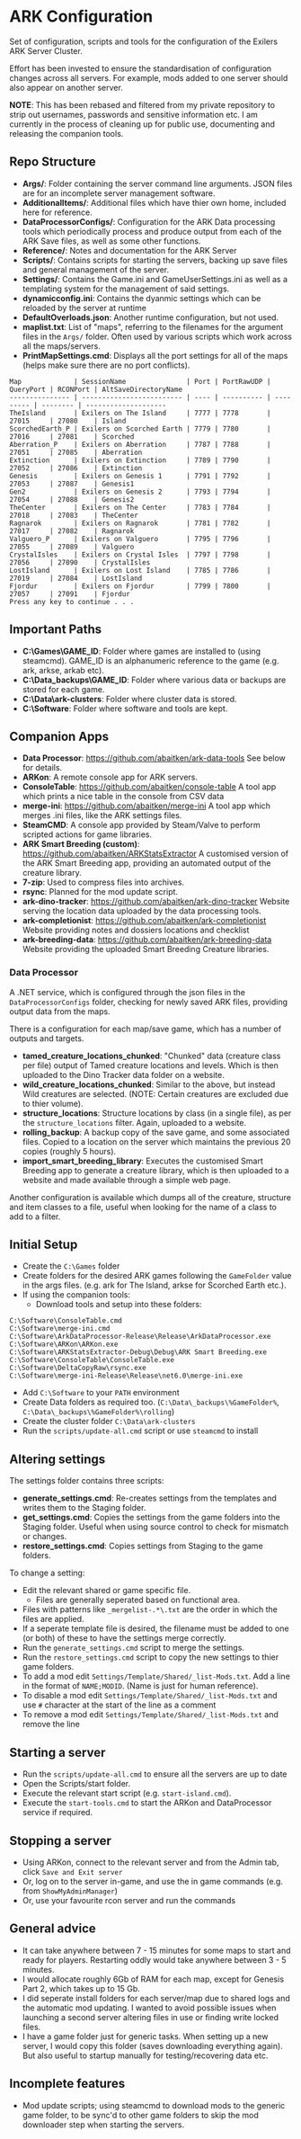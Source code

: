 # ARK Configuration

Set of configuration, scripts and tools for the configuration of the Exilers ARK Server Cluster.

Effort has been invested to ensure the standardisation of configuration changes across all servers. For example, mods added to one server should also appear on another server.

**NOTE**: This has been rebased and filtered from my private repository to strip out usernames, passwords and sensitive information etc. I am currently in the process of cleaning up for public use, documenting and releasing the companion tools.

## Repo Structure

 - **Args/**: Folder containing the server command line arguments. JSON files are for an incomplete server management software.
 - **AdditionalItems/**: Additional files which have thier own home, included here for reference.
 - **DataProcessorConfigs/**: Configuration for the ARK Data processing tools which periodically process and produce output from each of the ARK Save files, as well as some other functions.
 - **Reference/**: Notes and documentation for the ARK Server
 - **Scripts/**: Contains scripts for starting the servers, backing up save files and general management of the server.
 - **Settings/**: Contains the Game.ini and GameUserSettings.ini as well as a templating system for the management of said settings.
 - **dynamicconfig.ini**: Contains the dyanmic settings which can be reloaded by the server at runtime
 - **DefaultOverloads.json**: Another runtime configuration, but not used.
 - **maplist.txt**: List of "maps", referring to the filenames for the argument files in the ```Args/``` folder. Often used by various scripts which work across all the maps/servers.
 - **PrintMapSettings.cmd**: Displays all the port settings for all of the maps (helps make sure there are no port conflicts).
 
```
Map             | SessionName               | Port | PortRawUDP | QueryPort | RCONPort | AltSaveDirectoryName
--------------- | ------------------------- | ---- | ---------- | --------- | -------- | --------------------
TheIsland       | Exilers on The Island     | 7777 | 7778       | 27015     | 27080    | Island
ScorchedEarth_P | Exilers on Scorched Earth | 7779 | 7780       | 27016     | 27081    | Scorched
Aberration_P    | Exilers on Aberration     | 7787 | 7788       | 27051     | 27085    | Aberration
Extinction      | Exilers on Extinction     | 7789 | 7790       | 27052     | 27086    | Extinction
Genesis         | Exilers on Genesis 1      | 7791 | 7792       | 27053     | 27087    | Genesis1
Gen2            | Exilers on Genesis 2      | 7793 | 7794       | 27054     | 27088    | Genesis2
TheCenter       | Exilers on The Center     | 7783 | 7784       | 27018     | 27083    | TheCenter
Ragnarok        | Exilers on Ragnarok       | 7781 | 7782       | 27017     | 27082    | Ragnarok
Valguero_P      | Exilers on Valguero       | 7795 | 7796       | 27055     | 27089    | Valguero
CrystalIsles    | Exilers on Crystal Isles  | 7797 | 7798       | 27056     | 27090    | CrystalIsles
LostIsland      | Exilers on Lost Island    | 7785 | 7786       | 27019     | 27084    | LostIsland
Fjordur         | Exilers on Fjordur        | 7799 | 7800       | 27057     | 27091    | Fjordur
Press any key to continue . . .
```

## Important Paths

 - **C:\Games\GAME_ID**: Folder where games are installed to (using steamcmd). GAME_ID is an alphanumeric reference to the game (e.g. ark, arkse, arkab etc).
 - **C:\Data\_backups\GAME_ID**: Folder where various data or backups are stored for each game.
 - **C:\Data\ark-clusters**: Folder where cluster data is stored.
 - **C:\Software**: Folder where software and tools are kept.
 
## Companion Apps

 - **Data Processor**: <https://github.com/abaitken/ark-data-tools> See below for details.
 - **ARKon**: A remote console app for ARK servers.
 - **ConsoleTable**: <https://github.com/abaitken/console-table> A tool app which prints a nice table in the console from CSV data
 - **merge-ini**: <https://github.com/abaitken/merge-ini> A tool app which merges .ini files, like the ARK settings files.
 - **SteamCMD**: A console app provided by Steam/Valve to perform scripted actions for game libraries.
 - **ARK Smart Breeding (custom)**: <https://github.com/abaitken/ARKStatsExtractor> A customised version of the ARK Smart Breeding app, providing an automated output of the creature library.
 - **7-zip**: Used to compress files into archives.
 - **rsync**: Planned for the mod update script.
 - **ark-dino-tracker**: <https://github.com/abaitken/ark-dino-tracker> Website serving the location data uploaded by the data processing tools.
 - **ark-completionist**: <https://github.com/abaitken/ark-completionist> Website providing notes and dossiers locations and checklist
 - **ark-breeding-data**: <https://github.com/abaitken/ark-breeding-data> Website providing the uploaded Smart Breeding Creature libraries.

### Data Processor

A .NET service, which is configured through the json files in the ```DataProcessorConfigs``` folder, checking for newly saved ARK files, providing output data from the maps.

There is a configuration for each map/save game, which has a number of outputs and targets.

 - **tamed_creature_locations_chunked**: "Chunked" data (creature class per file) output of Tamed creature locations and levels. Which is then uploaded to the Dino Tracker data folder on a website.
 - **wild_creature_locations_chunked**: Similar to the above, but instead Wild creatures are selected. (NOTE: Certain creatures are excluded due to thier volume).
 - **structure_locations**: Structure locations by class (in a single file), as per the ```structure_locations``` filter. Again, uploaded to a website.
 - **rolling_backup**: A backup copy of the save game, and some associated files. Copied to a location on the server which maintains the previous 20 copies (roughly 5 hours).
 - **import_smart_breeding_library**: Executes the customised Smart Breeding app to generate a creature library, which is then uploaded to a website and made available through a simple web page.
 
Another configuration is available which dumps all of the creature, structure and item classes to a file, useful when looking for the name of a class to add to a filter.

## Initial Setup

 - Create the ```C:\Games``` folder
 - Create folders for the desired ARK games following the ```GameFolder``` value in the args files. (e.g. ark for The Island, arkse for Scorched Earth etc.).
 - If using the companion tools:
   - Download tools and setup into these folders:

```  
C:\Software\ConsoleTable.cmd
C:\Software\merge-ini.cmd
C:\Software\ArkDataProcessor-Release\Release\ArkDataProcessor.exe
C:\Software\ARKon\ARKon.exe
C:\Software\ARKStatsExtractor-Debug\Debug\ARK Smart Breeding.exe
C:\Software\ConsoleTable\ConsoleTable.exe
C:\Software\DeltaCopyRaw\rsync.exe
C:\Software\merge-ini-Release\Release\net6.0\merge-ini.exe
```
   - Add ```C:\Software``` to your ```PATH``` environment
   - Create Data folders as required too. (```C:\Data\_backups\%GameFolder%```, ```C:\Data\_backups\%GameFolder%\rolling```)
 - Create the cluster folder ```C:\Data\ark-clusters```
 - Run the ```scripts/update-all.cmd``` script or use ```steamcmd``` to install 

## Altering settings

The settings folder contains three scripts:

 - **generate_settings.cmd**: Re-creates settings from the templates and writes them to the Staging folder.
 - **get_settings.cmd**: Copies the settings from the game folders into the Staging folder. Useful when using source control to check for mismatch or changes.
 - **restore_settings.cmd**: Copies settings from Staging to the game folders.
 
To change a setting:

 - Edit the relevant shared or game specific file.
   - Files are generally seperated based on functional area.
 - Files with patterns like ```_mergelist-.*\.txt``` are the order in which the files are applied. 
  - If a seperate template file is desired, the filename must be added to one (or both) of these to have the settings merge correctly.
 - Run the ```generate_settings.cmd``` script to merge the settings.
 - Run the ```restore_settings.cmd``` script to copy the new settings to thier game folders.
 - To add a mod edit ```Settings/Template/Shared/_list-Mods.txt```. Add a line in the format of ```NAME;MODID```. (Name is just for human reference).
 - To disable a mod edit ```Settings/Template/Shared/_list-Mods.txt``` and use ```#``` character at the start of the line as a comment
 - To remove a mod edit ```Settings/Template/Shared/_list-Mods.txt``` and remove the line

## Starting a server

 - Run the ```scripts/update-all.cmd``` to ensure all the servers are up to date
 - Open the Scripts/start folder.
 - Execute the relevant start script (e.g. ```start-island.cmd```).
 - Execute the ```start-tools.cmd``` to start the ARKon and DataProcessor service if required.

## Stopping a server

 - Using ARKon, connect to the relevant server and from the Admin tab, click ```Save and Exit server```
 - Or, log on to the server in-game, and use the in game commands (e.g. from ```ShowMyAdminManager```)
 - Or, use your favourite rcon server and run the commands

## General advice

 - It can take anywhere between 7 - 15 minutes for some maps to start and ready for players. Restarting oddly would take anywhere between 3 - 5 minutes.
 - I would allocate roughly 6Gb of RAM for each map, except for Genesis Part 2, which takes up to 15 Gb.
 - I did seperate install folders for each server/map due to shared logs and the automatic mod updating. I wanted to avoid possible issues when launching a second server altering files in use or finding write locked files.
 - I have a game folder just for generic tasks. When setting up a new server, I would copy this folder (saves downloading everything again). But also useful to startup manually for testing/recovering data etc.
 
## Incomplete features

 - Mod update scripts; using steamcmd to download mods to the generic game folder, to be sync'd to other game folders to skip the mod downloader step when starting the servers.
